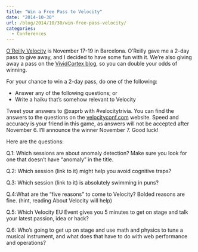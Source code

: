 ```yaml
---
title: "Win a Free Pass to Velocity"
date: "2014-10-30"
url: /blog/2014/10/30/win-free-pass-velocity/
categories:
  - Conferences
---
```


[O'Reilly Velocity](http://velocityconf.com) is November 17-19 in Barcelona. O’Reilly gave me a 2-day pass to give away, and I decided to have some fun with it. We’re also giving away a pass on the [VividCortex blog](https://vividcortex.com/blog/2014/10/30/win-a-free-pass-to-velocity-barcelona/), so you can double your odds of winning.

For your chance to win a 2-day pass, do one of the following:

* Answer any of the following questions; or
* Write a haiku that’s somehow relevant to Velocity

Tweet your answers to @xaprb with #velocitytrivia. You can find the answers to the questions on the [velocityconf.com](http://velocityconf.com) website. Speed and accuracy is your friend in this game, as answers will not be accepted after November 6. I’ll announce the winner November 7. Good luck!
 
Here are the questions:

Q.1: Which sessions are about anomaly detection? Make sure you look for one that doesn’t have “anomaly” in the title.

Q.2: Which session (link to it) might help you avoid cognitive traps?
 
Q.3: Which session (link to it) is absolutely swimming in puns?
 
Q.4:What are the “five reasons” to come to Velocity? Bolded reasons are fine. (hint, reading About Velocity will help)
 
Q.5: Which Velocity EU Event gives you 5 minutes to get on stage and talk your latest passion, idea or hack?
 
Q.6: Who’s going to get up on stage and use math and physics to tune a musical instrument, and what does that have to do with web performance and operations?
